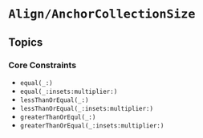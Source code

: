 # ``Align/AnchorCollectionSize``

## Topics

### Core Constraints

- ``equal(_:)``
- ``equal(_:insets:multiplier:)``
- ``lessThanOrEqual(_:)``
- ``lessThanOrEqual(_:insets:multiplier:)``
- ``greaterThanOrEqul(_:)``
- ``greaterThanOrEqual(_:insets:multiplier:)``
